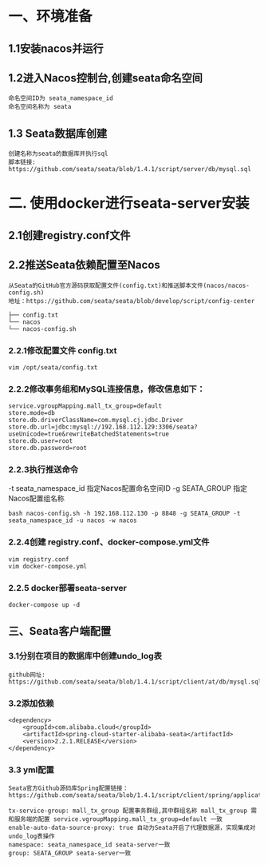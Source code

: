 # 一、环境准备

## 1.1安装nacos并运行

## 1.2进入Nacos控制台,创建seata命名空间

    命名空间ID为 seata_namespace_id
    命名空间名称为 seata

## 1.3 Seata数据库创建

    创建名称为seata的数据库并执行sql
    脚本链接: 
    https://github.com/seata/seata/blob/1.4.1/script/server/db/mysql.sql

# 二. 使用docker进行seata-server安装

## 2.1创建registry.conf文件

## 2.2推送Seata依赖配置至Nacos

    从Seata的GitHub官方源码获取配置文件(config.txt)和推送脚本文件(nacos/nacos-config.sh)
    地址：https://github.com/seata/seata/blob/develop/script/config-center

    ├── config.txt
    └── nacos
    └── nacos-config.sh

### 2.2.1修改配置文件 config.txt

    vim /opt/seata/config.txt

### 2.2.2修改事务组和MySQL连接信息，修改信息如下：

    service.vgroupMapping.mall_tx_group=default 
    store.mode=db
    store.db.driverClassName=com.mysql.cj.jdbc.Driver
    store.db.url=jdbc:mysql://192.168.112.129:3306/seata?useUnicode=true&rewriteBatchedStatements=true
    store.db.user=root
    store.db.password=root

### 2.2.3执行推送命令

-t seata_namespace_id 指定Nacos配置命名空间ID -g SEATA_GROUP 指定Nacos配置组名称

    bash nacos-config.sh -h 192.168.112.130 -p 8848 -g SEATA_GROUP -t seata_namespace_id -u nacos -w nacos

### 2.2.4创建 registry.conf、docker-compose.yml文件

    vim registry.conf
    vim docker-compose.yml

### 2.2.5 docker部署seata-server

    docker-compose up -d

## 三、Seata客户端配置

### 3.1分别在项目的数据库中创建undo_log表

    github网址:
    https://github.com/seata/seata/blob/1.4.1/script/client/at/db/mysql.sql

### 3.2添加依赖

    <dependency>
        <groupId>com.alibaba.cloud</groupId>
        <artifactId>spring-cloud-starter-alibaba-seata</artifactId>
        <version>2.2.1.RELEASE</version>
    </dependency>

### 3.3 yml配置

    Seata官方Github源码库Spring配置链接：
    https://github.com/seata/seata/blob/1.4.1/script/client/spring/application.yml

    tx-service-group: mall_tx_group 配置事务群组,其中群组名称 mall_tx_group 需和服务端的配置 service.vgroupMapping.mall_tx_group=default 一致
    enable-auto-data-source-proxy: true 自动为Seata开启了代理数据源，实现集成对undo_log表操作
    namespace: seata_namespace_id seata-server一致
    group: SEATA_GROUP seata-server一致